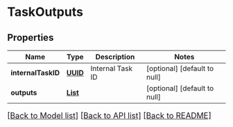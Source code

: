 # TaskOutputs
## Properties

Name | Type | Description | Notes
------------ | ------------- | ------------- | -------------
**internalTaskID** | [**UUID**](UUID.md) | Internal Task ID | [optional] [default to null]
**outputs** | [**List**](TaskOutput.md) |  | [optional] [default to null]

[[Back to Model list]](../README.md#documentation-for-models) [[Back to API list]](../README.md#documentation-for-api-endpoints) [[Back to README]](../README.md)

<style>
     p, ul, ol, li { font-size: 18px !important;}
</style>

